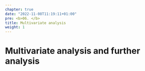 ```yaml
---
chapter: true
date: "2022-11-08T11:19:11+01:00"
pre: <b>06. </b>
title: Multivariate analysis
weight: 1
---
```


# Multivariate analysis and further analysis
